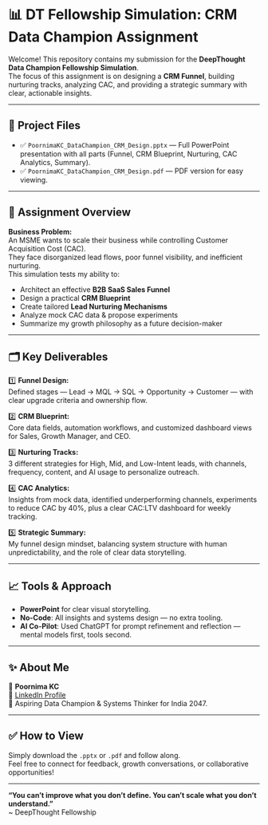 # 📊 DT Fellowship Simulation: CRM Data Champion Assignment

Welcome! This repository contains my submission for the **DeepThought Data Champion Fellowship Simulation**.  
The focus of this assignment is on designing a **CRM Funnel**, building nurturing tracks, analyzing CAC, and providing a strategic summary with clear, actionable insights.

---

## 📁 Project Files

- ✅ `PoornimaKC_DataChampion_CRM_Design.pptx` — Full PowerPoint presentation with all parts (Funnel, CRM Blueprint, Nurturing, CAC Analytics, Summary).
- ✅ `PoornimaKC_DataChampion_CRM_Design.pdf` — PDF version for easy viewing.

---

## 🎯 Assignment Overview

**Business Problem:**  
An MSME wants to scale their business while controlling Customer Acquisition Cost (CAC).  
They face disorganized lead flows, poor funnel visibility, and inefficient nurturing.  
This simulation tests my ability to:
- Architect an effective **B2B SaaS Sales Funnel**
- Design a practical **CRM Blueprint**
- Create tailored **Lead Nurturing Mechanisms**
- Analyze mock CAC data & propose experiments
- Summarize my growth philosophy as a future decision-maker

---

## 🗂️ Key Deliverables

1️⃣ **Funnel Design:**  
Defined stages — Lead → MQL → SQL → Opportunity → Customer — with clear upgrade criteria and ownership flow.

2️⃣ **CRM Blueprint:**  
Core data fields, automation workflows, and customized dashboard views for Sales, Growth Manager, and CEO.

3️⃣ **Nurturing Tracks:**  
3 different strategies for High, Mid, and Low-Intent leads, with channels, frequency, content, and AI usage to personalize outreach.

4️⃣ **CAC Analytics:**  
Insights from mock data, identified underperforming channels, experiments to reduce CAC by 40%, plus a clear CAC:LTV dashboard for weekly tracking.

5️⃣ **Strategic Summary:**  
My funnel design mindset, balancing system structure with human unpredictability, and the role of clear data storytelling.

---

## 📈 Tools & Approach

- **PowerPoint** for clear visual storytelling.
- **No-Code**: All insights and systems design — no extra tooling.
- **AI Co-Pilot**: Used ChatGPT for prompt refinement and reflection — mental models first, tools second.

---

## ✨ About Me

📌 **Poornima KC**  
📧 [LinkedIn Profile](https://www.linkedin.com/in/poornimakc)  
💼 Aspiring Data Champion & Systems Thinker for India 2047.

---

## ✅ How to View

Simply download the `.pptx` or `.pdf` and follow along.  
Feel free to connect for feedback, growth conversations, or collaborative opportunities!

---

**“You can’t improve what you don’t define. You can’t scale what you don’t understand.”**  
~ DeepThought Fellowship
